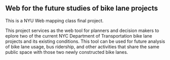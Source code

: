 ## Web for the future studies of bike lane projects

This is a NYU Web mapping class final project.

This project services as the web tool for planners and decision makers to 
eplore two of the current NYC Department of Transportation bike lane
projects and its existing conditions. This tool can be used for future
analysis of bike lane usage, bus ridership, and other activities that share
the same public space with those two newly constructed bike lanes.
